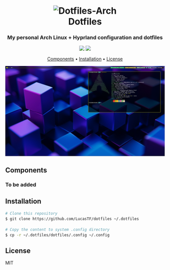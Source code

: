 <h1 align="center">
  <img src="https://img.icons8.com/?size=128&id=6M7Il2xpbLYM&format=png&color=458588" width="128" height="128" alt="Dotfiles-Arch" />
  <br>
  Dotfiles
  <br>
</h1>

<h3 align="center">My personal Arch Linux + Hyprland configuration and dotfiles</h3>

<p align="center">
  <img src="https://img.shields.io/badge/Version-0.1.0-green") />
  <img src="https://img.shields.io/badge/License-MIT-blue") />
</p>

<p align="center">
  <a href="#components">Components</a> •
  <a href="#installation">Installation</a> •
  <a href="#license">License</a>
</p>

![Desktop demo](/desktop.png)

## Components

### To be added

## Installation

```bash
# Clone this repository
$ git clone https://github.com/LucasTF/dotfiles ~/.dotfiles

# Copy the content to system .config directory
$ cp -r ~/.dotfiles/dotfiles/.config ~/.config
```

## License

MIT
